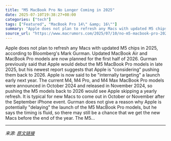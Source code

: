 ```yaml
---
title: "M5 MacBook Pro No Longer Coming in 2025"
date: 2025-07-10T19:38:27+08:00
categories: ["tech"]
tags: ["Featured", "MacBook Pro 14\" &amp; 16\""]
summary: "Apple does not plan to refresh any Macs with updated M5 chips in 2025, according to Bloomberg's Mark Gurman. Updated MacBook Air and MacBook Pro models are now planned for the first half of 2026. Gurm"
source_url: "https://www.macrumors.com/2025/07/10/no-m5-macbook-pro-2025/"
---
```


Apple does not plan to refresh any Macs with updated M5 chips in 2025, according to Bloomberg's Mark Gurman. Updated MacBook Air and MacBook Pro models are now planned for the first half of 2026. Gurman previously said that Apple would debut the M5 &zwnj;MacBook Pro&zwnj; models in late 2025, but his newest report suggests that Apple is "considering" pushing them back to 2026. Apple is now said to be "internally targeting" a launch early next year. The current M4, M4 Pro, and M4 Max &zwnj;MacBook Pro&zwnj; models were announced in October 2024 and released in November 2024, so pushing the M5 models back to 2026 would see Apple skipping a yearly refresh. It is typical for new Macs to come out in October or November after the September iPhone event. Gurman does not give a reason why Apple is potentially "delaying" the launch of the M5 &zwnj;MacBook Pro&zwnj; models, but he says the timing is fluid, so there may still be a chance that we get the new Macs before the end of the year. The M5...

---

*来源: [原文链接](https://www.macrumors.com/2025/07/10/no-m5-macbook-pro-2025/)*
